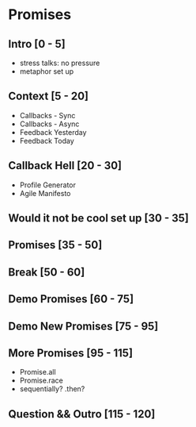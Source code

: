 # Promises

## Intro [0 - 5]
- stress talks: no pressure
- metaphor set up

## Context [5 - 20]
- Callbacks - Sync
- Callbacks - Async
- Feedback Yesterday
- Feedback Today

## Callback Hell [20 - 30]

- Profile Generator
- Agile Manifesto

## Would it not be cool set up [30 - 35]

## Promises [35 - 50]

## Break [50 - 60]

## Demo Promises [60 - 75]

## Demo New Promises [75 - 95]

## More Promises [95 - 115]
- Promise.all
- Promise.race
- sequentially? .then?

## Question && Outro [115 - 120]